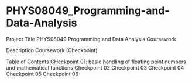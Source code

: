# PHYS08049_Programming-and-Data-Analysis

Project Title
PHYS08049 Programming and Data Analysis Coursework

Description
Coursework (Checkpoint)

Table of Contents
CHeckpoint 01: basic handling of floating point numbers and mathematical functions
Checkpoint 02
Checkpoint 03
Checkpoint 04
Checkpoint 05
Checkpoint 06

